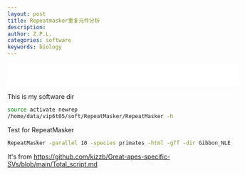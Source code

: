 ```yaml
---
layout: post
title: Repeatmasker重复元件分析
description:
author: Z.P.L.
categories: software
keywords: biology
---
```


<iframe frameborder="no" border="0" marginwidth="0" marginheight="0" width=520 height=52 src="//music.163.com/outchain/player?type=2&id=17177306&auto=1&height=32"></iframe>

This is my software dir

``` sh
source activate newrep
/home/data/vip6t05/soft/RepeatMasker/RepeatMasker -h
```

Test for RepeatMasker

``` sh
RepeatMasker -parallel 10 -species primates -html -gff -dir Gibbon_NLE ~/zhoubin/data/diff_spe_assembly/NLE.fa
```

It's from https://github.com/kizzb/Great-apes-specific-SVs/blob/main/Total_script.md
